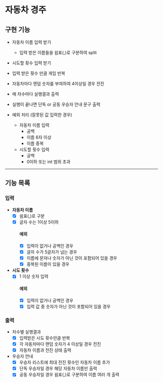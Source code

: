 # 자동차 경주
## 구현 기능
- 자동차 이름 입력 받기
  - 입력 받은 이름들을 쉽표(,)로 구분하여 split
- 시도할 횟수 입력 받기
- 입력 받은 횟수 만큼 게임 반복
- 자동차마다 랜덤 숫자를 부여하여 4이상일 경우 전진
- 매 차수마다 실행결과 출력
- 실행이 끝나면 단독 or 공동 우승자 안내 문구 출력


- 예외 처리 (잘못된 값 입력한 경우)
  - 자동차 이름 입력
    - 공백
    - 이름 6자 이상
    - 이름 중복
  - 시도할 횟수 입력
    - 공백
    - 0이하 또는 int 범위 초과
---
## 기능 목록
### 입력
- **자동차 이름**
  - [x] 쉼표(,)로 구분
  - [x] 글자 수는 1이상 5이하
    #### 예외
      - [x] 입력이 없거나 공백인 경우
      - [x] 글자 수가 5글자가 넘는 경우
      - [x] 이름에 문자나 숫자가 아닌 것이 포함되어 있을 경우
      - [x] 중복된 이름이 있을 경우

- **시도 횟수**
  - [x] 1 이상 숫자 입력
    #### 예외
      - [x] 입력이 없거나 공백인 경우
      - [x] 입력 값 중 숫자가 아닌 것이 포함되어 있을 경우
### 출력
- 차수별 실행결과
  - [x] 입력받은 시도 횟수만큼 반복
  - [x] 각 자동차마다 랜덤 숫자가 4 이상일 경우 전진
  - [x] 자동차 이름과 전진 상태 출력
- 우승자 안내
  - [x] 우승자 리스트에 최대 전진 횟수인 자동차 이름 추가 
  - [x] 단독 우승자일 경우 해당 자동차 이름만 출력
  - [x] 공동 우승자일 경우 쉼표(,)로 구분하여 이름 여러 개 출력
